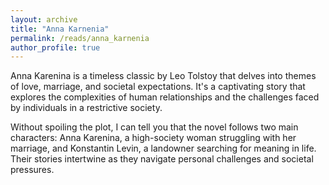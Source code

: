 ```yaml
---
layout: archive
title: "Anna Karnenia"
permalink: /reads/anna_karnenia
author_profile: true
---
```




Anna Karenina is a timeless classic by Leo Tolstoy that delves into themes of love, marriage, and societal expectations. It's a captivating story that explores the complexities of human relationships and the challenges faced by individuals in a restrictive society.

Without spoiling the plot, I can tell you that the novel follows two main characters: Anna Karenina, a high-society woman struggling with her marriage, and Konstantin Levin, a landowner searching for meaning in life. Their stories intertwine as they navigate personal challenges and societal pressures.